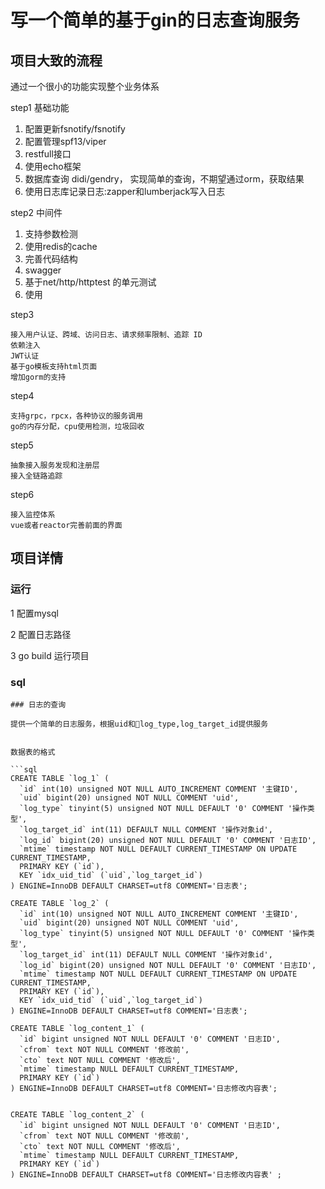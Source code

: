 # 写一个简单的基于gin的日志查询服务

## 项目大致的流程

通过一个很小的功能实现整个业务体系

step1 基础功能

1. 配置更新fsnotify/fsnotify
2. 配置管理spf13/viper
3. restfull接口
4. 使用echo框架
5. 数据库查询 didi/gendry， 实现简单的查询，不期望通过orm，获取结果
6. 使用日志库记录日志:zapper和lumberjack写入日志

step2 中间件

1. 支持参数检测
2. 使用redis的cache
3. 完善代码结构
4. swagger
5. 基于net/http/httptest 的单元测试
6. 使用
    
step3 
    
    接入用户认证、跨域、访问日志、请求频率限制、追踪 ID
    依赖注入
    JWT认证
    基于go模板支持html页面
    增加gorm的支持

step4

    支持grpc，rpcx，各种协议的服务调用
    go的内存分配，cpu使用检测，垃圾回收

step5

    抽象接入服务发现和注册层
    接入全链路追踪
    

step6 

    接入监控体系
    vue或者reactor完善前面的界面


    

## 项目详情

### 运行

1 配置mysql

2 配置日志路径

3 go build 运行项目


### sql 

```
### 日志的查询

提供一个简单的日志服务，根据uid和log_type,log_target_id提供服务


数据表的格式

```sql
CREATE TABLE `log_1` (
  `id` int(10) unsigned NOT NULL AUTO_INCREMENT COMMENT '主键ID',
  `uid` bigint(20) unsigned NOT NULL COMMENT 'uid',
  `log_type` tinyint(5) unsigned NOT NULL DEFAULT '0' COMMENT '操作类型',
  `log_target_id` int(11) DEFAULT NULL COMMENT '操作对象id',
  `log_id` bigint(20) unsigned NOT NULL DEFAULT '0' COMMENT '日志ID',
  `mtime` timestamp NOT NULL DEFAULT CURRENT_TIMESTAMP ON UPDATE CURRENT_TIMESTAMP,
  PRIMARY KEY (`id`),
  KEY `idx_uid_tid` (`uid`,`log_target_id`)
) ENGINE=InnoDB DEFAULT CHARSET=utf8 COMMENT='日志表';

CREATE TABLE `log_2` (
  `id` int(10) unsigned NOT NULL AUTO_INCREMENT COMMENT '主键ID',
  `uid` bigint(20) unsigned NOT NULL COMMENT 'uid',
  `log_type` tinyint(5) unsigned NOT NULL DEFAULT '0' COMMENT '操作类型',
  `log_target_id` int(11) DEFAULT NULL COMMENT '操作对象id',
  `log_id` bigint(20) unsigned NOT NULL DEFAULT '0' COMMENT '日志ID',
  `mtime` timestamp NOT NULL DEFAULT CURRENT_TIMESTAMP ON UPDATE CURRENT_TIMESTAMP,
  PRIMARY KEY (`id`),
  KEY `idx_uid_tid` (`uid`,`log_target_id`)
) ENGINE=InnoDB DEFAULT CHARSET=utf8 COMMENT='日志表';

CREATE TABLE `log_content_1` (
  `id` bigint unsigned NOT NULL DEFAULT '0' COMMENT '日志ID',
  `cfrom` text NOT NULL COMMENT '修改前',
  `cto` text NOT NULL COMMENT '修改后',
  `mtime` timestamp NULL DEFAULT CURRENT_TIMESTAMP,
  PRIMARY KEY (`id`)
) ENGINE=InnoDB DEFAULT CHARSET=utf8 COMMENT='日志修改内容表';


CREATE TABLE `log_content_2` (
  `id` bigint unsigned NOT NULL DEFAULT '0' COMMENT '日志ID',
  `cfrom` text NOT NULL COMMENT '修改前',
  `cto` text NOT NULL COMMENT '修改后',
  `mtime` timestamp NULL DEFAULT CURRENT_TIMESTAMP,
  PRIMARY KEY (`id`)
) ENGINE=InnoDB DEFAULT CHARSET=utf8 COMMENT='日志修改内容表' ;

```
